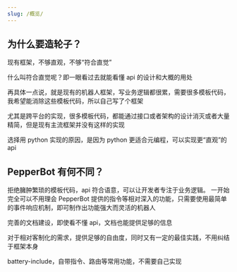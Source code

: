 ```yaml
---
slug: /概览/
---
```


## 为什么要造轮子？

现有框架，不够直观，不够“符合直觉”

什么叫符合直觉呢？即一眼看过去就能看懂 api 的设计和大概的用处

再具体一点说，就是现有的机器人框架，写业务逻辑都很累，需要很多模板代码，我希望能消除这些模板代码，所以自己写了个框架

尤其是跨平台的实现，很多模板代码，都能通过接口或者架构的设计消灭或者大量精简，但是现有主流框架并没有这样的实现

选择用 python 实现的原因，是因为 python 更适合元编程，可以实现更“直观”的api

## PepperBot 有何不同？

拒绝臃肿繁琐的模板代码，api 符合语意，可以让开发者专注于业务逻辑。 一开始完全可以不用理会 PepperBot 提供的指令等相对深入的功能，只需要使用最简单的事件响应机制，即可制作出功能强大而灵活的机器人

完善的文档建设，即使看不懂 api，文档也能提供足够的信息

对于相对客制化的需求，提供足够的自由度，同时又有一定的最佳实践，不用纠结于框架本身

battery-include，自带指令、路由等常用功能，不需要自己实现

<!-- 没有限制 api 的使用，但是显然，在 group_message 实践中，调用 add_group_request_resolve()是没有任何意义的 -->

